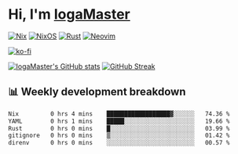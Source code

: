 # Hi, I'm [IogaMaster](https://youtube.com/IogaMaster)  

[![Nix](https://img.shields.io/badge/NIX-5277C3.svg?style=for-the-badge&logo=NixOS&logoColor=white)](https://builtwithnix.org/)
[![NixOS](https://img.shields.io/badge/NIXOS-5277C3.svg?style=for-the-badge&logo=NixOS&logoColor=white)](https://nixos.org/)
[![Rust](https://img.shields.io/badge/rust-%23000000.svg?style=for-the-badge&logo=rust&logoColor=white)](https://www.rust-lang.org/)
[![Neovim](https://img.shields.io/badge/NeoVim-%2357A143.svg?&style=for-the-badge&logo=neovim&logoColor=white)](https://github.com/neovim/neovim)

[![ko-fi](https://ko-fi.com/img/githubbutton_sm.svg)](https://ko-fi.com/X8X2P08GZ)

[![IogaMaster's GitHub stats](https://github-readme-stats.vercel.app/api?username=IogaMaster&show_icons=true&bg_color=1e1e2e&text_color=cdd6f4&icon_color=cba6f7&title_color=94e2d5)](https://github.com/IogaMaster)
[![GitHub Streak](https://streak-stats.demolab.com?user=IogaMaster&theme=catppuccin-mocha&hide_border=false&date_format=M%20j%5B%2C%20Y%5D)](https://git.io/streak-stats)


## 📊 Weekly development breakdown

<!--START_SECTION:wakaweek-->

```txt
Nix         0 hrs 4 mins    ██████████████████▓░░░░░░   74.36 %
YAML        0 hrs 1 mins    █████░░░░░░░░░░░░░░░░░░░░   19.66 %
Rust        0 hrs 0 mins    █░░░░░░░░░░░░░░░░░░░░░░░░   03.99 %
gitignore   0 hrs 0 mins    ▒░░░░░░░░░░░░░░░░░░░░░░░░   01.42 %
direnv      0 hrs 0 mins    ░░░░░░░░░░░░░░░░░░░░░░░░░   00.57 %
```

<!--END_SECTION:wakaweek-->

